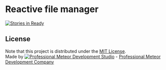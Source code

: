 # Reactive file manager

[![Stories in Ready](https://badge.waffle.io/JSSolutions/reactive-file-manager.svg?label=ready&title=Ready)](http://waffle.io/JSSolutions/reactive-file-manager)

## License
Note that this project is distributed under the [MIT License](LICENSE).  
Made by [![Professional Meteor Development Studio](http://s30.postimg.org/jfno1g71p/jss_xs.png)](http://jssolutionsdev.com) - [Professional Meteor Development Company](http://jssolutionsdev.com)
